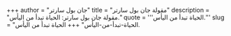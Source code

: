 +++
author = "جان بول سارتر"
title = "مقولة جان بول سارتر"
description = "مقولة جان بول سارتر: الحياة تبدأ من اليأس."
quote = '''الحياة تبدأ من اليأس.'''
slug = "الحياة-تبدأ-من-اليأس"
+++
الحياة تبدأ من اليأس.
